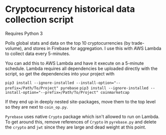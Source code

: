 # Cryptocurrency historical data collection script

Requires Python 3

Polls global stats and data on the top 10 cryptocurrencies (by trade-volume), and stores in Firebase for aggregation. I use this with AWS Lambda to collect data every 5-minutes.

You can add this to AWS Lambda and have it execute on a 5-minute schedule. Lambda requires all dependencies be uploaded directly with the script, so get the dependencies into your project with 

`pip3 install --ignore-installed --install-option="--prefix=/Path/To/Project" pyrebase`
`pip3 install --ignore-installed --install-option="--prefix=/Path/To/Project" coinmarketcap`

If they end up in deeply nested site-packages, move them to the top level so they are next to `coin_op.py`.

`Pyrebase` uses native `Crypto` package which isn't allowed to run on Lambda. To get around this, remove references of `Crypto` in `pyrebase.py` and delete the `crypto` and `jwt` since they are large and dead weight at this point.
